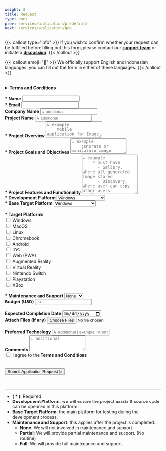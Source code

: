 ```yaml
---
weight: 3
title: Request
type: docs
prev: services/application/predefined
next: services/application/qna
---
```


{{< callout type="info" >}}
  If you wish to confirm whether your request can be fulfilled before filling out this form, please contact our [**support team**](mailto:naiive@email.com) or initiate a [**discussion**](https://github.com/orgs/naiiveprojects/discussions).
{{< /callout >}}

{{< callout emoji="🔣" >}}
We officially support English and Indonesian languages, you can fill out the form in either of these languages.
{{< /callout >}}

<br>

<details class="inline-flex items-center rounded-lg gap-2 px-3 py-1
text-gray-600 dark:text-gray-400 bg-gray-400 dark:bg-neutral-800 dark:border-neutral-800
border hover:border-gray-400 dark:hover:text-gray-400 dark:hover:border-gray-600
transition-all ease-in duration-200"
>
  <summary><b>Terms and Conditions</b></summary>
    <p>By submitting this form, you agree to the following terms and conditions:
    <ul>
        <li>You agree to provide accurate and truthful information in this form.</li>
        <li>You understand that the information you provide will be used to process your service request.</li>
        <li>You agree to our <a href="./../../../information/legal/privacy_policy" target="_blank" rel="noopener noreferrer"><b>privacy policy</b></a> and how your data will be handled.</li>
        <li>You understand that the submission of this form does not guarantee the provision of services and is subject to review.</li>
    </ul>
    <p>Please review our full <a href="./../../../information/legal/term_and_condition" target="_blank" rel="noopener noreferrer"><b>terms and conditions</b></a> and <a href="./../../../information/legal/privacy_policy" target="_blank" rel="noopener noreferrer"><b>privacy policy</b></a> on our website for more details. If you have any questions or concerns, please contact our <a href="mailto:naiive@email.com" target="_blank" rel="noopener noreferrer"><b>support team</b></a> or initiate a <a href="https://github.com/orgs/naiiveprojects/discussions" target="_blank" rel="noopener noreferrer"><b>discussion</b></a>.</p><br>
</details>

<form method="post" action="https://forms.un-static.com/forms/39f4424e9df34efb6c37ec44be5c0b8127fa1680">
    <br> <!-- Contact Information -->
    <label for="name">
    <b>* Name</b>
    </label>
    <input
    required
    type="text"
    id="name"
    name="name"
    class="shadow-sm rounded-lg block w-full p-2
    bg-gray-400 dark:bg-neutral-800 dark:border-neutral-800
    border hover:border-gray-400 dark:hover:text-gray-400 dark:hover:border-gray-600
    transition-all ease-in duration-200;"
    >
    <br>
    <label for="email">
    <b>* Email</b>
    </label>
    <input
    required
    type="email"
    id="email"
    name="email"
    minlenght="10"
    class="mx-auto shadow-sm rounded-lg block w-full p-2
    bg-gray-400 dark:bg-neutral-800 dark:border-neutral-800
    border hover:border-gray-400 dark:hover:text-gray-400 dark:hover:border-gray-600
    transition-all ease-in duration-200;"
    >
    <br>
    <label for="company" class="text-gray-600 dark:text-gray-400">
    <b>Company Name</b>
    </label>
    <input
    type="text"
    id="company"
    name="company"
    placeholder="↳ additional"
    class="shadow-sm rounded-lg block w-full p-2
    bg-gray-400 dark:bg-neutral-800 dark:border-neutral-800
    border hover:border-gray-400 dark:hover:text-gray-400 dark:hover:border-gray-600
    transition-all ease-in duration-200;"
    >
    <br> <!-- project -->
    <label for="project_name" class="text-gray-600 dark:text-gray-400">
    <b>Project Name</b>
    </label>
    <input
    type="text"
    id="project_name"
    name="project_name"
    placeholder="↳ additional"
    class="shadow-sm rounded-lg block w-full p-2
    bg-gray-400 dark:bg-neutral-800 dark:border-neutral-800
    border hover:border-gray-400 dark:hover:text-gray-400 dark:hover:border-gray-600
    transition-all ease-in duration-200;"
    >
    <br>
    <label for="project_overview">
    <b>* Project Overview</b>
    </label>
    <textarea
    required
    id="project_overview"
    name="project_overview"
    rows="3"
    placeholder="↳ example
    Mobile application for Image generator & manipulator featuring latest AI technology"
    class="mx-auto shadow-sm rounded-lg block w-full p-2
    bg-gray-400 dark:bg-neutral-800 dark:border-neutral-800
    border hover:border-gray-400 dark:hover:text-gray-400 dark:hover:border-gray-600
    transition-all ease-in duration-200;"
    ></textarea>
    <br> <!-- Project Goals and Objectives -->
    <label for="project_goal">
    <b>* Project Goals and Objectives</b>
    </label>
    <textarea
    required
    id="project_goal"
    name="project_goal"
    rows="3"
    placeholder="↳ example
    generate or manipulate image using text, sketch, or external image"
    class="mx-auto shadow-sm rounded-lg block w-full p-2
    bg-gray-400 dark:bg-neutral-800 dark:border-neutral-800
    border hover:border-gray-400 dark:hover:text-gray-400 dark:hover:border-gray-600
    transition-all ease-in duration-200;"
    ></textarea>
    <br> <!-- Features and Functionality -->
    <label for="project_features">
    <b>* Project Features and Functionality</b>
    </label>
    <textarea
    required
    id="project_features"
    name="project_features"
    rows="8"
    placeholder="↳ example
    * must have
      - Gallery, where all generated image stored
      - Discovery, where user can copy other users configuration to generate image
    * nice to have
      - Text Translation like google translate
      - Announcement feature that sync with internet"
    class="mx-auto shadow-sm rounded-lg block w-full p-2
    bg-gray-400 dark:bg-neutral-800 dark:border-neutral-800
    border hover:border-gray-400 dark:hover:text-gray-400 dark:hover:border-gray-600
    transition-all ease-in duration-200;"
    ></textarea>
    <br>
    <div class="flex mx-auto w-full gap-2">
      <div class="mx-auto w-full">
        <label for="development_platform">
        <b>* Development Platform</b>
        </label>
        <select
        required
        id="development_platform"
        name="development_platform"
        class="mx-auto shadow-sm rounded-lg block w-full p-2
        bg-gray-400 dark:bg-neutral-800 dark:border-neutral-800
        border hover:border-gray-400 dark:hover:text-gray-400 dark:hover:border-gray-600
        transition-all ease-in duration-200;"
        >
          <option value="Windows">Windows</option>
          <option value="MacOS">MacOS</option>
          <option value="Linux">Linux</option>
          <option value="Android">Android / Chromebook</option>
        </select>
      </div>
      <div class="mx-auto w-full">
        <label for="initial_platform">
        <b>* Base Target Platform</b>
        </label>
        <select
        required
        id="initial_platform"
        name="initial_platform"
        class="mx-auto shadow-sm rounded-lg block w-full p-2
        bg-gray-400 dark:bg-neutral-800 dark:border-neutral-800
        border hover:border-gray-400 dark:hover:text-gray-400 dark:hover:border-gray-600
        transition-all ease-in duration-200;"
        >
          <option value="Windows">Windows</option>
          <option value="MacOS">MacOS</option>
          <option value="Linux">Linux</option>
          <option value="PWA">Web (PWA)</option>
          <option value="Chromebook">Chromebook</option>
          <option value="Android">Android</option>
          <option value="IOS">IOS</option>
          <option value="AR">Augmented Reality</option>
          <option value="VR">Virtual Reality</option>
        </select>
      </div>
    </div>
    <br> <!-- Check boxes | target_platforms -->
    <label for="target_platforms">
    <b>* Target Platforms</b>
    </label>
    <div class="flex mx-auto w-full gap-2">
      <div class="mx-auto w-full gap-2">
        <input type="checkbox" id="target-windows" name="target-windows">
        <label for="target-windows" class="text-gray-600 dark:text-gray-400">Windows</label>
        <br>
        <input type="checkbox" id="target-MacOS" name="target-MacOS">
        <label for="target-MacOS" class="text-gray-600 dark:text-gray-400">MacOS</label>
        <br>
        <input type="checkbox" id="target-Linux" name="target-Linux">
        <label for="target-Linux" class="text-gray-600 dark:text-gray-400">Linux</label>
        <br>
        <input type="checkbox" id="target-Chromebook" name="target-Chromebook">
        <label for="target-Chromebook" class="text-gray-600 dark:text-gray-400">Chromebook</label>
        <br>
        <input type="checkbox" id="target-Android" name="target-Android">
        <label for="target-Android" class="text-gray-600 dark:text-gray-400">Android</label>
        <br>
        <input type="checkbox" id="target-IOS" name="target-IOS">
        <label for="target-IOS" class="text-gray-600 dark:text-gray-400">IOS</label>
      </div>
      <div class="mx-auto w-full gap-2">
        <input type="checkbox" id="target-Web" name="target-Web">
        <label for="target-Web" class="text-gray-600 dark:text-gray-400">Web (PWA)</label>
        <br>
        <input type="checkbox" id="target-AR" name="target-AR">
        <label for="target-AR" class="text-gray-600 dark:text-gray-400">Augmented Reality</label>
        <br>
        <input type="checkbox" id="target-VR" name="target-VR">
        <label for="target-VR" class="text-gray-600 dark:text-gray-400">Virtual Reality</label>
        <br>
        <input type="checkbox" id="target-Switch" name="target-Switch">
        <label for="target-Switch" class="text-gray-600 dark:text-gray-400">Nintendo Switch</label>
        <br>
        <input type="checkbox" id="target-Playstation" name="target-Playstation">
        <label for="target-Playstation" class="text-gray-600 dark:text-gray-400">Playstation</label>
        <br>
        <input type="checkbox" id="target-XBox" name="target-XBox">
        <label for="target-XBox" class="text-gray-600 dark:text-gray-400">XBox</label>
      </div>
    </div>
    <br>
    <div class="flex mx-auto w-full gap-2">
      <div class="mx-auto w-full">
        <label for="maintenace">
        <b>* Maintenance and Support</b>
        </label>
        <select
        required
        id="maintenace"
        name="maintenace"
        class="mx-auto shadow-sm rounded-lg block w-full p-2
        bg-gray-400 dark:bg-neutral-800 dark:border-neutral-800
        border hover:border-gray-400 dark:hover:text-gray-400 dark:hover:border-gray-600
        transition-all ease-in duration-200;"
        >
          <option value="None">None</option>
          <option value="Partial">Partial</option>
          <option value="Full">Full</option>
        </select>
      </div>
      <div class="mx-auto w-full">
        <!-- Spin boxes | budget -->
        <label for="budget" class="text-gray-600 dark:text-gray-400">
        <b>Budget (USD)</b>
        </label>
        <input
        type="number"
        id="budget"
        name="budget"
        placeholder="20"
        min="20"
        class="mx-auto shadow-sm rounded-lg block w-full p-2
        bg-gray-400 dark:bg-neutral-800 dark:border-neutral-800
        border hover:border-gray-400 dark:hover:text-gray-400 dark:hover:border-gray-600
        transition-all ease-in duration-200;"
        >
      </div>
    </div>
    <br>
    <div class="flex mx-auto w-full gap-2">
      <div class="mx-auto w-full">
        <!-- date -->
        <label for="completion-date" class="text-gray-600 dark:text-gray-400">
        <b>Expected Completion Date</b>
        </label>
        <input
        type="date"
        id="completion-date"
        name="completion-date"
        class="shadow-sm rounded-lg block w-full p-2
        bg-gray-400 dark:bg-neutral-800 dark:border-neutral-800
        border hover:border-gray-400 dark:hover:text-gray-400 dark:hover:border-gray-600
        transition-all ease-in duration-200;"
        >
      </div>
      <div class="mx-auto w-full">
        <label for="file_attachments" class="text-gray-600 dark:text-gray-400">
        <b>Attach Files (if any)</b>
        </label>
        <input
        multiple
        type="file"
        id="file_attachments"
        name="file_attachments"
        class="mx-auto shadow-sm rounded-lg block w-full p-2
        bg-gray-400 dark:bg-neutral-800 dark:border-neutral-800
        border hover:border-gray-400 dark:hover:text-gray-400 dark:hover:border-gray-600
        transition-all ease-in duration-200;"
        >
      </div>
    </div>
    <br>
    <label for="company" class="text-gray-600 dark:text-gray-400">
    <b>Preferred Technology</b>
    </label>
    <input
    type="text"
    id="Technology"
    name="Technology"
    placeholder="↳ additional | example : Android Studio, Kotlin, Stable Difussion, firebase"
    class="shadow-sm rounded-lg block w-full p-2
    bg-gray-400 dark:bg-neutral-800 dark:border-neutral-800
    border hover:border-gray-400 dark:hover:text-gray-400 dark:hover:border-gray-600
    transition-all ease-in duration-200;"
    >
    <br> <!-- comments -->
    <label for="comments" class="text-gray-600 dark:text-gray-400">
    <b>Comments</b>
    </label>
    <textarea
    id="comments"
    name="comments"
    rows="3"
    placeholder="↳ additional"
    class="mx-auto shadow-sm rounded-lg block w-full p-2
    bg-gray-400 dark:bg-neutral-800 dark:border-neutral-800
    border hover:border-gray-400 dark:hover:text-gray-400 dark:hover:border-gray-600
    transition-all ease-in duration-200;"
    ></textarea>
    <br>
    <div class="text-center">
      <label for="agree_terms">
        <input type="checkbox" id="agree_terms" name="agree_terms" required>
        I agree to the <b>Terms and Conditions</b>
      </label>
      <br>
      <br>
      <div
      class="g-recaptcha"
      data-sitekey="6LcxLrAoAAAAAF2mIoTAJjUutoTM-I-UyQWeAmT-"
      data-callback="recaptchaCallback"
      style="margin:auto; max-width:305px; display: none;"
      ></div>
      <br>
      <input
      type="submit"
      id="submit"
      value="Submit Application Request ▷"
      class="btn btn-default hidden font-medium cursor-pointer px-4 py-1.5 rounded-lg text-center text-white inline-block
      bg-primary-600 hover:bg-primary-700 focus:outline-none focus:ring-4 focus:ring-primary-300
      dark:bg-primary-600 dark:hover:bg-primary-700 dark:focus:ring-primary-800
      transition-all ease-in duration-200"
      >
    </div>
</form>

<script src="https://www.google.com/recaptcha/api.js" async defer></script>

<script>
  document.getElementById("agree_terms").addEventListener("change", function () {
    var recaptcha = document.querySelector(".g-recaptcha");
    if (this.checked) {
      recaptcha.style.display = "block";
    } else {
      recaptcha.style.display = "none";
    }
  });
  function recaptchaCallback() {
      var btnSubmit = document.getElementById("submit");
      if ( btnSubmit.classList.contains("hidden") ) {
          btnSubmit.classList.remove("hidden");
          btnSubmitclassList.add("show");
      }
  }
</script>

<br>

---

- **( * )**: Required
- **Development Platform**: we will ensure the project assets & source code can be openned in this platform.
- **Base Target Platform**: the main platform for testing during the development process.
- **Maintenance and Support**: this applies after the project is completed.
  - **None**: We will not involved in maintenance and support.
  - **Partial**: We will provide partial maintenance and support. (No routine)
  - **Full**: We will provide full maintenance and support.
